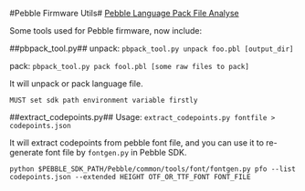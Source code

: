 #Pebble Firmware Utils#
[Pebble Language Pack File Analyse](../for-language-pack/LANGUAGE.md)

Some tools used for Pebble firmware, now include:

##pbpack_tool.py##
unpack: `pbpack_tool.py unpack foo.pbl [output_dir]`

pack: `pbpack_tool.py pack fool.pbl [some raw files to pack]`

It will unpack or pack language file.

`MUST set sdk path environment variable firstly`

##extract_codepoints.py##
Usage: `extract_codepoints.py fontfile > codepoints.json`

It will extract codepoints from pebble font file, and you can use it to re-generate font file by `fontgen.py` in Pebble SDK.

`python $PEBBLE_SDK_PATH/Pebble/common/tools/font/fontgen.py pfo --list codepoints.json --extended HEIGHT OTF_OR_TTF_FONT FONT_FILE`
